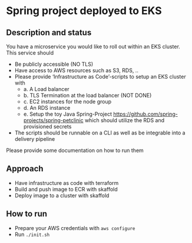 # Spring project deployed to EKS

## Description and status

You have a microservice you would like to roll out within an EKS cluster. This service should
- Be publicly accessible (NO TLS)
- Have access to AWS resources such as S3, RDS, ..
- Please provide ‘Infrastructure as Code’-scripts to setup an EKS cluster with 
  - a. A Load balancer
  - b. TLS Termination at the load balancer (NOT DONE)
  - c. EC2 instances for the node group
  - d. An RDS instance
  - e. Setup the toy Java Spring-Project https://github.com/spring-projects/spring-petclinic which should utilize the RDS and provisioned secrets
- The scripts should be runnable on a CLI as well as be integrable into a delivery
pipeline

Please provide some documentation on how to run them

## Approach

- Have infrastructure as code with terraform
- Build and push image to ECR with skaffold
- Deploy image to a cluster with skaffold

## How to run

- Prepare your AWS credentials with `aws configure`
- Run `./init.sh`
